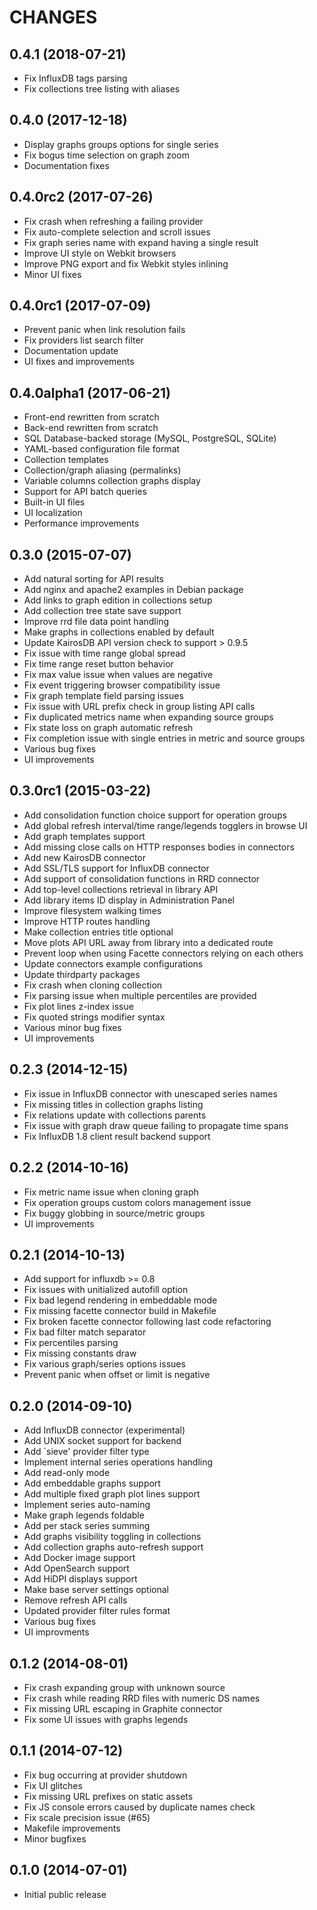 CHANGES
=======

0.4.1 (2018-07-21)
------------------

* Fix InfluxDB tags parsing
* Fix collections tree listing with aliases

0.4.0 (2017-12-18)
------------------

* Display graphs groups options for single series
* Fix bogus time selection on graph zoom
* Documentation fixes

0.4.0rc2 (2017-07-26)
---------------------

* Fix crash when refreshing a failing provider
* Fix auto-complete selection and scroll issues
* Fix graph series name with expand having a single result
* Improve UI style on Webkit browsers
* Improve PNG export and fix Webkit styles inlining
* Minor UI fixes

0.4.0rc1 (2017-07-09)
---------------------

* Prevent panic when link resolution fails
* Fix providers list search filter
* Documentation update
* UI fixes and improvements

0.4.0alpha1 (2017-06-21)
------------------------

* Front-end rewritten from scratch
* Back-end rewritten from scratch
* SQL Database-backed storage (MySQL, PostgreSQL, SQLite)
* YAML-based configuration file format
* Collection templates
* Collection/graph aliasing (permalinks)
* Variable columns collection graphs display
* Support for API batch queries
* Built-in UI files
* UI localization
* Performance improvements

0.3.0 (2015-07-07)
------------------

* Add natural sorting for API results
* Add nginx and apache2 examples in Debian package
* Add links to graph edition in collections setup
* Add collection tree state save support
* Improve rrd file data point handling
* Make graphs in collections enabled by default
* Update KairosDB API version check to support > 0.9.5
* Fix issue with time range global spread
* Fix time range reset button behavior
* Fix max value issue when values are negative
* Fix event triggering browser compatibility issue
* Fix graph template field parsing issues
* Fix issue with URL prefix check in group listing API calls
* Fix duplicated metrics name when expanding source groups
* Fix state loss on graph automatic refresh
* Fix completion issue with single entries in metric and source groups
* Various bug fixes
* UI improvements

0.3.0rc1 (2015-03-22)
---------------------

* Add consolidation function choice support for operation groups
* Add global refresh interval/time range/legends togglers in browse UI
* Add graph templates support
* Add missing close calls on HTTP responses bodies in connectors
* Add new KairosDB connector
* Add SSL/TLS support for InfluxDB connector
* Add support of consolidation functions in RRD connector
* Add top-level collections retrieval in library API
* Add library items ID display in Administration Panel
* Improve filesystem walking times
* Improve HTTP routes handling
* Make collection entries title optional
* Move plots API URL away from library into a dedicated route
* Prevent loop when using Facette connectors relying on each others
* Update connectors example configurations
* Update thirdparty packages
* Fix crash when cloning collection
* Fix parsing issue when multiple percentiles are provided
* Fix plot lines z-index issue
* Fix quoted strings modifier syntax
* Various minor bug fixes
* UI improvements

0.2.3 (2014-12-15)
------------------

* Fix issue in InfluxDB connector with unescaped series names
* Fix missing titles in collection graphs listing
* Fix relations update with collections parents
* Fix issue with graph draw queue failing to propagate time spans
* Fix InfluxDB 1.8 client result backend support

0.2.2 (2014-10-16)
------------------

* Fix metric name issue when cloning graph
* Fix operation groups custom colors management issue
* Fix buggy globbing in source/metric groups
* UI improvements

0.2.1 (2014-10-13)
------------------

* Add support for influxdb >= 0.8
* Fix issues with unitialized autofill option
* Fix bad legend rendering in embeddable mode
* Fix missing facette connector build in Makefile
* Fix broken facette connector following last code refactoring
* Fix bad filter match separator
* Fix percentiles parsing
* Fix missing constants draw
* Fix various graph/series options issues
* Prevent panic when offset or limit is negative

0.2.0 (2014-09-10)
------------------

* Add InfluxDB connector (experimental)
* Add UNIX socket support for backend
* Add `sieve' provider filter type
* Implement internal series operations handling
* Add read-only mode
* Add embeddable graphs support
* Add multiple fixed graph plot lines support
* Implement series auto-naming
* Make graph legends foldable
* Add per stack series summing
* Add graphs visibility toggling in collections
* Add collection graphs auto-refresh support
* Add Docker image support
* Add OpenSearch support
* Add HiDPI displays support
* Make base server settings optional
* Remove refresh API calls
* Updated provider filter rules format
* Various bug fixes
* UI improvments

0.1.2 (2014-08-01)
------------------

* Fix crash expanding group with unknown source
* Fix crash while reading RRD files with numeric DS names
* Fix missing URL escaping in Graphite connector
* Fix some UI issues with graphs legends

0.1.1 (2014-07-12)
------------------

* Fix bug occurring at provider shutdown
* Fix UI glitches
* Fix missing URL prefixes on static assets
* Fix JS console errors caused by duplicate names check
* Fix scale precision issue (#65)
* Makefile improvements
* Minor bugfixes

0.1.0 (2014-07-01)
------------------

* Initial public release
